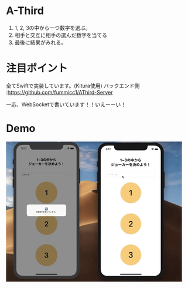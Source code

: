 # A-Third
1. 1, 2, 3の中から一つ数字を選ぶ。
2. 相手と交互に相手の選んだ数字を当てる
3. 最後に結果がみれる。

# 注目ポイント
全てSwiftで実装しています。(Kitura使用)
バックエンド側 :https://github.com/fummicc1/AThird-Server

一応、WebSocketで書いています！！いえーーい！

# Demo
![Demo](./demo.gif)
